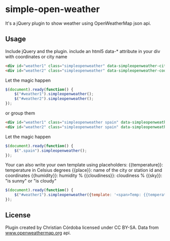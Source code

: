 simple-open-weather
===================

It's a jQuery plugin to show weather using OpenWeatherMap json api.


Usage
-----
Include jQuery and the plugin.
include an html5 data-* attribute in your div with coordinates or city name

```html
<div id="weather1" class="simpleopenweather" data-simpleopenweather-city="alcoy, alicante"></div>
<div id="weather2" class="simpleopenweather" data-simpleopenweather-coord="38.701052,-0.464172"></div>
```

Let the magic happen

```js
$(document).ready(function() {
	$("#weather1").simpleopenweather();
	$("#weather2").simpleopenweather();
});
```
or group them

```html
<div id="weather1" class="simpleopenweather spain" data-simpleopenweather-city="alcoy, alicante"></div>
<div id="weather2" class="simpleopenweather spain" data-simpleopenweather-city="madrid"></div>
```

Let the magic happen

```js
$(document).ready(function() {
	$(".spain").simpleopenweather();
});
```

Your can also write your own template using placeholders:
{{temperature}}: temperature in Celsius degrees
{{place}}: name of the city or station id and coordinates
{{humidity}}: humidity %
{{cloudiness}}: cloudiness %
{{sky}}: "is sunny" or "is cloudy"

```js
$(document).ready(function() {
	$("#weather1").simpleopenweather({template: '<span>Temp: {{temperature}} ºC </span>'});
});
```

License
-------
Plugin created by Christian Córdoba licensed under CC BY-SA. Data from www.openweathermap.org api.
